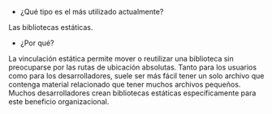 + ¿Qué tipo es el más utilizado actualmente? 
 
Las bibliotecas estáticas.

+ ¿Por qué?

La vinculación estática permite mover o reutilizar una biblioteca sin preocuparse por las rutas de ubicación absolutas. 
Tanto para los usuarios como para los desarrolladores, suele ser más fácil tener un solo archivo que contenga material relacionado que tener muchos archivos pequeños. 
Muchos desarrolladores crean bibliotecas estáticas específicamente para este beneficio organizacional.
